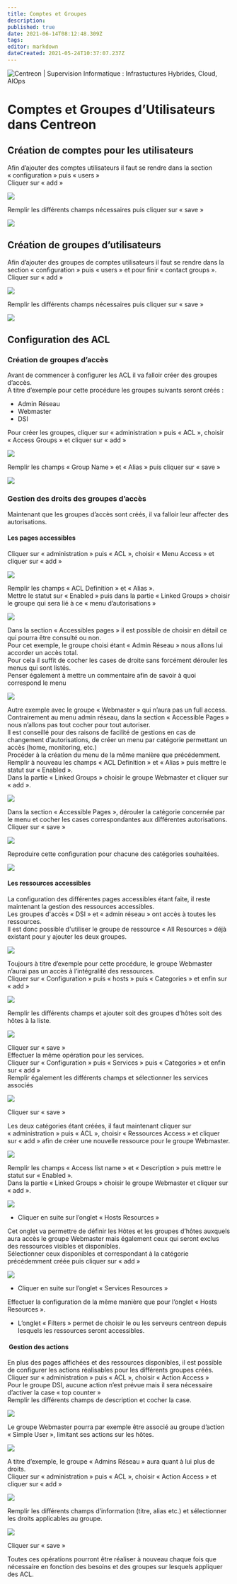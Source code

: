 ```yaml
---
title: Comptes et Groupes
description: 
published: true
date: 2021-06-14T08:12:48.309Z
tags: 
editor: markdown
dateCreated: 2021-05-24T10:37:07.237Z
---
```


![Centreon | Supervision Informatique : Infrastuctures Hybrides, Cloud, AIOps](https://static.centreon.com/wp-content/uploads/2019/10/Centreon_Logo_RVB_HD_Cut.png?x55598)

# Comptes et Groupes d’Utilisateurs dans Centreon

## Création de comptes pour les utilisateurs

Afin d’ajouter des comptes utilisateurs il faut se rendre dans la section « configuration » puis « users »  
Cliquer sur « add »

![](/images/users_centreon-1.png)

Remplir les différents champs nécessaires puis cliquer sur « save »

![](/images/users_centreon-2.png)

## Création de groupes d’utilisateurs

Afin d’ajouter des groupes de comptes utilisateurs il faut se rendre dans la section « configuration » puis « users » et pour finir « contact groups ».  
Cliquer sur « add »

![](/images/users_centreon-3.png)

Remplir les différents champs nécessaires puis cliquer sur « save »

![](/images/users_centreon-4.png)

## Configuration des ACL

### Création de groupes d’accès

Avant de commencer à configurer les ACL il va falloir créer des groupes d’accès.  
A titre d’exemple pour cette procédure les groupes suivants seront créés : 

-   Admin Réseau
-   Webmaster
-   DSI

Pour créer les groupes, cliquer sur « administration » puis « ACL », choisir « Access Groups » et cliquer sur « add »

![](/images/acl_centreon-4.png)

Remplir les champs « Group Name » et « Alias » puis cliquer sur « save »

![](/images/acl_centreon-2.png)

### Gestion des droits des groupes d’accès

Maintenant que les groupes d’accès sont créés, il va falloir leur affecter des autorisations.

#### Les pages accessibles

Cliquer sur « administration » puis « ACL », choisir « Menu Access » et cliquer sur « add »

![](/images/acl_centreon-3.png)

Remplir les champs « ACL Definition » et « Alias ».  
Mettre le statut sur « Enabled » puis dans la partie « Linked Groups » choisir le groupe qui sera lié à ce « menu d’autorisations »

![](/images/acl_centreon-5.png)

Dans la section « Accessibles pages » il est possible de choisir en détail ce qui pourra être consulté ou non.  
Pour cet exemple, le groupe choisi étant « Admin Réseau » nous allons lui accorder un accès total.  
Pour cela il suffit de cocher les cases de droite sans forcément dérouler les menus qui sont listés.  
Penser également à mettre un commentaire afin de savoir à quoi correspond le menu

![](/images/acl_centreon-6.png)

Autre exemple avec le groupe « Webmaster » qui n’aura pas un full access.  
Contrairement au menu admin réseau, dans la section « Accessible Pages » nous n’allons pas tout cocher pour tout autoriser.  
Il est conseillé pour des raisons de facilité de gestions en cas de changement d’autorisations, de créer un menu par catégorie permettant un accès (home, monitoring, etc.)  
Procéder à la création du menu de la même manière que précédemment.  
Remplir à nouveau les champs « ACL Definition » et « Alias » puis mettre le statut sur « Enabled ».  
Dans la partie « Linked Groups » choisir le groupe Webmaster et cliquer sur « add ».

![](/images/acl_centreon-7.png)

Dans la section « Accessible Pages », dérouler la catégorie concernée par le menu et cocher les cases correspondantes aux différentes autorisations. Cliquer sur « save »

![](/images/acl_centreon-8.png)

Reproduire cette configuration pour chacune des catégories souhaitées.

![](/images/acl_centreon-9.png)

#### Les ressources accessibles

La configuration des différentes pages accessibles étant faite, il reste maintenant la gestion des ressources accessibles.  
Les groupes d'accès « DSI » et « admin réseau » ont accès à toutes les ressources.  
Il est donc possible d'utiliser le groupe de ressource « All Resources » déjà existant pour y ajouter les deux groupes.

![](/images/acl_centreon-10.png)

Toujours à titre d’exemple pour cette procédure, le groupe Webmaster n’aurai pas un accès à l’intégralité des ressources.  
Cliquer sur « Configuration » puis « hosts » puis « Categories » et enfin sur « add »

![](/images/acl_centreon-11.png)

Remplir les différents champs et ajouter soit des groupes d’hôtes soit des hôtes à la liste.

![](/images/acl_centreon-12.png)

Cliquer sur « save »  
Effectuer la même opération pour les services.  
Cliquer sur « Configuration » puis « Services » puis « Categories » et enfin sur « add »  
Remplir également les différents champs et sélectionner les services associés

![](/images/acl_centreon-13.png)

Cliquer sur « save »

Les deux catégories étant créées, il faut maintenant cliquer sur « administration » puis « ACL », choisir « Ressources Access » et cliquer sur « add » afin de créer une nouvelle ressource pour le groupe Webmaster.

![](/images/acl_centreon-14.png)

Remplir les champs « Access list name » et « Description » puis mettre le statut sur « Enabled ».  
Dans la partie « Linked Groups » choisir le groupe Webmaster et cliquer sur « add ».

![](/images/acl_centreon-15.png)

-   Cliquer en suite sur l’onglet « Hosts Resources »

Cet onglet va permettre de définir les Hôtes et les groupes d’hôtes auxquels aura accès le groupe Webmaster mais également ceux qui seront exclus des ressources visibles et disponibles.  
Sélectionner ceux disponibles et correspondant à la catégorie précédemment créée puis cliquer sur « add »

![](/images/acl_centreon-16.png)

-   Cliquer en suite sur l’onglet « Services Resources »

Effectuer la configuration de la même manière que pour l’onglet « Hosts Resources ».

-   L’onglet « Filters » permet de choisir le ou les serveurs centreon depuis lesquels les ressources seront accessibles.

####  Gestion des actions

En plus des pages affichées et des ressources disponibles, il est possible de configurer les actions réalisables pour les différents groupes créés.  
Cliquer sur « administration » puis « ACL », choisir « Action Access »   
Pour le groupe DSI, aucune action n’est prévue mais il sera nécessaire d’activer la case « top counter »  
Remplir les différents champs de description et cocher la case.

![](/images/display.png)

Le groupe Webmaster pourra par exemple être associé au groupe d’action « Simple User », limitant ses actions sur les hôtes.

![](/images/acl_centreon-17.png)

A titre d’exemple, le groupe « Admins Réseau » aura quant à lui plus de droits.  
Cliquer sur « administration » puis « ACL », choisir « Action Access » et cliquer sur « add »

![](/images/acl_centreon-18.png)

Remplir les différents champs d’information (titre, alias etc.) et sélectionner les droits applicables au groupe.

![](/images/acl_centreon-19.png)

Cliquer sur « save »

Toutes ces opérations pourront être réaliser à nouveau chaque fois que nécessaire en fonction des besoins et des groupes sur lesquels appliquer des ACL.